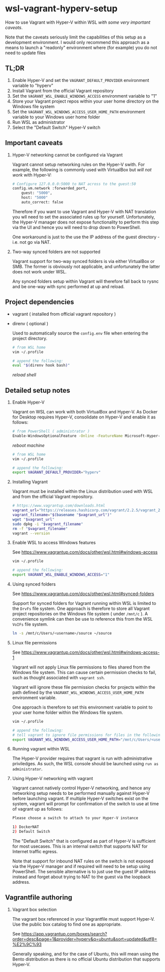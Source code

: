 # wsl-vagrant-hyperv-setup

How to use Vagrant with Hyper-V within WSL *with some very important caveats*.

Note that the caveats seriously limit the capabilities of this setup as a development environment.
I would only recommend this approach as a means to launch a "readonly" environment where (for example) you do not need to update files 

## TL;DR

1. Enable Hyper-V and set the `VAGRANT_DEFAULT_PROVIDER` environment variable to "hyperv"
2. Install Vagrant from the official Vagrant repository
3. Set the `VAGRANT_WSL_ENABLE_WINDOWS_ACCESS` environment variable to "1"
4. Store your Vagrant project repos within your user home directory on the Windows file system
5. Set the `VAGRANT_WSL_WINDOWS_ACCESS_USER_HOME_PATH` environment variable to your Windows user home folder
6. Run WSL as administrator
7. Select the "Default Switch" Hyper-V switch

## Important caveats

1. Hyper-V networking cannot be configured via Vagrant

    Vagrant cannot setup networking rules on the Hyper-V swith.
    For example, the following is commonly used with VirtualBox but *will not work* with Hyper-V:

    ```sh
    # Configure 127.0.0.0:5000 to NAT across to the guest:50
    config.vm.network :forwarded_port,
        guest: "5000",
        host: "5000"
        auto_correct: false
    ```

    Therefore if you want to use Vagrant and Hyper-V with NAT translation you wll need to set the associated rules up for yourself.
    Unfortunately, the Hyper-V manager does not expose functionality to perform this step via the UI and hence you will need to drop down to PowerShell.

    One workaround is just to the use the IP address of the guest directory - i.e. not go via NAT.

2. Two-way synced folders are not supported

    Vagrant support for two-way synced folders is via either VirtualBox or SMB.
    The former is obviously not applicable, and unfortunately the latter does not work under WSL.

    Any synced folders setup within Vagrant will therefore fall back to rysnc and be one-way with sync performed at up and reload.

## Project dependencies

- vagrant ( installed from official vagrant repository )
- direnv ( optional )

    Used to automatically source the `config.env` file when entering the project directory.

    ```sh
    # from WSL home
    vim ~/.profile

    # append the following:
    eval "$(direnv hook bash)"
    ```

    *reload shell*

## Detailed setup notes

1. Enable Hyper-V

    Vagrant on WSL can work with both VirtualBox and Hyper-V.
    As Docker for Desktop requires Hyper-V, consolidate on Hyper-V and enable it as follows:

    ```sh
    # from PowerShell ( administrator )
    Enable-WindowsOptionalFeature -Online -FeatureName Microsoft-Hyper-V -All
    ```

    *reboot machine*

    ```sh
    # from WSL home
    vim ~/.profile

    # append the following:
    export VAGRANT_DEFAULT_PROVIDER="hyperv"
    ```

2. Installing Vagrant

    Vagrant must be installed within the Linux distribution used with WSL and from the official Vagrant repository.

    ```sh
    # https://www.vagrantup.com/downloads.html
    vagrant_url="https://releases.hashicorp.com/vagrant/2.2.5/vagrant_2.2.5_x86_64.deb"
    vagrant_filename="$(basename "$vagrant_url")"
    wget "$vagrant_url"
    sudo dpkg -i "$vagrant_filename"
    rm -f "$vagrant_filename"
    vagrant --version
    ```

3. Enable WSL to access Windows features

    See <https://www.vagrantup.com/docs/other/wsl.html#windows-access>

    ```sh
    vim ~/.profile

    # append the following:
    export VAGRANT_WSL_ENABLE_WINDOWS_ACCESS="1"
    ```

4. Using synced folders

    See <https://www.vagrantup.com/docs/other/wsl.html#synced-folders>

    Support for synced folders for Vagrant running within WSL is limited to the `DrvFs` file system.
    One approach is therefore to store all Vagrant project repositories on the Windows file system ( under `/mnt/c` ).
    A convenience symlink can then be use to reference this from the WSL `VoIFs` file system.

    ```sh
    ln -s /mnt/c/Users/<username>/source ~/source
    ```

5. Linux file permissions

    See <https://www.vagrantup.com/docs/other/wsl.html#windows-access-1>

    Vagrant will not apply Linux file permissions to files shared from the Windows file system.
    This can cause certain permission checks to fail, such as thought associated with `vagrant ssh`.

    Vagrant will ignore these file permission checks for projects within the path defined by the `VAGRANT_WSL_WINDOWS_ACCESS_USER_HOME_PATH` environment variable.

    One approach is therefore to set this environment variable to point to your user home folder within the Windows file system.

    ```sh
    vim ~/.profile

    # append the following:
    # tell vagrant to ignore file permissions for files in the following path:
    export VAGRANT_WSL_WINDOWS_ACCESS_USER_HOME_PATH="/mnt/c/Users/<username>"
    ```

6. Running vagrant within WSL

    The Hyper-V provider requires that vagrant is run with administrative priviledges.
    As such, the WSL console should be launched using `run as administrator`.

7. Using Hyper-V networking with vagrant

    Vagrant cannot natively control Hyper-V networking, and hence any networking setup needs to be performed manually against Hyper-V before launching vagrant. If multiple Hyper-V switches exist on the system, vagrant will prompt for confirmation of the switch to use at time of vagrant up as follows:

    ```sh
    Please choose a switch to attach to your Hyper-V instance

    1) DockerNAT
    2) Default Switch
    ```

    The "Default Switch" that is configured as part of Hyper-V is sufficient for most usecases. This is an internal switch that supports NAT for Internet traffic egress.

    Note that support for inbound NAT rules on the switch is not exposed via the Hyper-V manager and if required will need to be setup using PowerShell. The sensible alternative is to just use the guest IP address instead and forget about trying to NAT to the guest via the loopback address.

## Vagrantfile authoring

1. Vagrant box selection

    The vagrant box referenced in your Vagrantfile must support Hyper-V.
    Use the public box catalog to find one as appropriate.

    See <https://app.vagrantup.com/boxes/search?order=desc&page=1&provider=hyperv&q=ubuntu&sort=updated&utf8=%E2%9C%93>

    Generally speaking, and for the case of Ubuntu, this will mean using the Bento distribution as there is no official Ubuntu distribution that supports Hyper-V.
